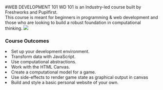 #WEB DEVELOPMENT 101
WD 101 is an Industry-led course built by Freshworks and Pupilfirst.<br>
This course is meant for beginners in programming & web development and those who are looking to build
a robust foundation in computational thinking.
<img src="https://cdn.glitch.com/3168e7b0-4455-4412-b917-7a9c555bff15%2Fweb2.PNG?v=1625104456792"> 
 <h3>Course Outcomes</h3>
<li>Set up your development environment.
<li>Transform data with JavaScript.
    <li>Use computational abstractions.
        <li>Work with the HTML Canvas.
            <li>Create a computational model for a game.
                <li>Use side-effects to render game state as graphical output in canvas<li>Build and style a basic personal website of your own.
